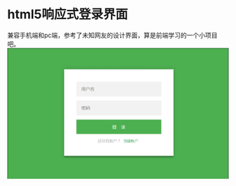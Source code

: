 # html5响应式登录界面
兼容手机端和pc端，参考了未知网友的设计界面，算是前端学习的一个小项目吧。
<img src="https://github.com/mnnyang/html5_css_login_page/blob/master/screen/sf.gif" style="width=auto"/>

